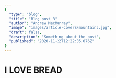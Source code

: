 ```yaml
---
{
  "type": "blog",
  "title": "Blog post 3",
  "author": "Andrew MacMurray",
  "image": "images/article-covers/mountains.jpg",
  "draft": false,
  "description": "Something about the post",
  "published": "2020-11-22T12:22:05.076Z"
}
---
```

# I LOVE BREAD